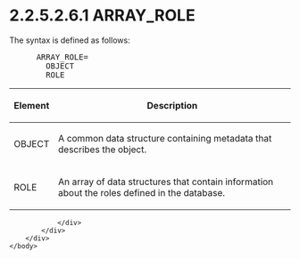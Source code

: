 <html dir="LTR" xmlns:mshelp="http://msdn.microsoft.com/mshelp" xmlns:ddue="http://ddue.schemas.microsoft.com/authoring/2003/5" xmlns:xlink="http://www.w3.org/1999/xlink" xmlns:tool="http://www.microsoft.com/tooltip">
    <head>
        <meta http-equiv="Content-Type" content="text/html; CHARSET=utf-8"></meta>
        <meta name="save" content="history"></meta>
        <title>2.2.5.2.6.1 ARRAY_ROLE</title>
        <xml>
            <mshelp:toctitle title="2.2.5.2.6.1 ARRAY_ROLE"></mshelp:toctitle>
            <mshelp:rltitle title="[MS-SSAS8]: ARRAY_ROLE"></mshelp:rltitle>
            <mshelp:keyword index="A" term="62da808b-6651-4f22-a9a0-8188b36063a1"></mshelp:keyword>
            <mshelp:attr name="DCSext.ContentType" value="open specification"></mshelp:attr>
            <mshelp:attr name="AssetID" value="62da808b-6651-4f22-a9a0-8188b36063a1"></mshelp:attr>
            <mshelp:attr name="TopicType" value="kbRef"></mshelp:attr>
            <mshelp:attr name="DCSext.Title" value="[MS-SSAS8]: ARRAY_ROLE" />
        </xml>
    </head>
    <body>
        <div id="header">
            <h1 class="heading">2.2.5.2.6.1 ARRAY_ROLE</h1>
        </div>
        <div id="mainSection">
            <div id="mainBody">
                <div id="allHistory" class="saveHistory"></div>
                <div id="sectionSection0" class="section" name="collapseableSection">
                    

<p>The syntax is defined as follows:           </p>

<dl>
<dd>
<div><pre> ARRAY_ROLE=
   OBJECT
   ROLE
</pre></div>
</dd></dl>

<table>
 <thead>
  <tr>
   <th>
   <p>Element</p>
   </th>
   <th>
   <p>Description</p>
   </th>
  </tr>
 </thead>
 <tr>
  <td>
  <p>OBJECT</p>
  </td>
  <td>
  <p>A common data structure containing metadata that
  describes the object.</p>
  </td>
 </tr>
 <tr>
  <td>
  <p>ROLE</p>
  </td>
  <td>
  <p>An array of data structures that contain information
  about the roles defined in the database.</p>
  </td>
 </tr>
</table>

<p> </p>


                </div>
            </div>
        </div>
    </body>
</html>